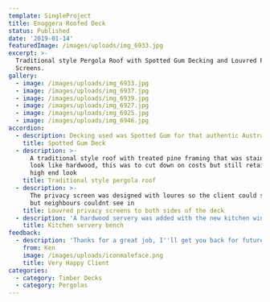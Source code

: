 ```yaml
---
template: SingleProject
title: Enoggera Roofed Deck
status: Published
date: '2019-01-14'
featuredImage: /images/uploads/img_6933.jpg
excerpt: >-
  Traditional style Pergola Roof with Spotted Gum Decking and Louvred Privacy
  Screens.
gallery:
  - image: /images/uploads/img_6933.jpg
  - image: /images/uploads/img_6937.jpg
  - image: /images/uploads/img_6939.jpg
  - image: /images/uploads/img_6927.jpg
  - image: /images/uploads/img_6925.jpg
  - image: /images/uploads/img_6946.jpg
accordion:
  - description: Decking used was Spotted Gum for that authentic Australian look and feel
    title: Spotted Gum Deck
  - description: >-
      A traditional style roof with treated pine framing that was stained to
      look like hardwood, this was to cut down on costs but still retain the
      high end look
    title: Traditional style pergola roof
  - description: >-
      The privacy screen was designed with loures so the client could see out
      but neighbours couldnt see in
    title: Louvred privacy screens to both sides of the deck
  - description: 'A hardwood servery was added with the new kitchen windows '
    title: Kitchen servery bench
feedback:
  - description: 'Thanks for a great job, I''ll get you back for future works.'
    from: Ken
    image: /images/uploads/iconmaleface.png
    title: Very Happy Client
categories:
  - category: Timber Decks
  - category: Pergolas
---
```


